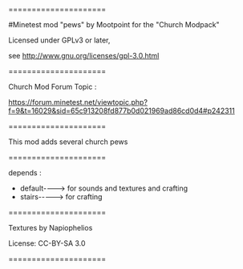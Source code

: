 =====================

#Minetest mod "pews" by Mootpoint
for  the "Church Modpack"

Licensed under GPLv3 or later,

see http://www.gnu.org/licenses/gpl-3.0.html

=====================

Church Mod Forum Topic :

https://forum.minetest.net/viewtopic.php?f=9&t=16029&sid=65c913208fd877b0d021969ad86cd0d4#p242311


=====================

This mod adds several church pews

=====================

depends :
- default----> for sounds and textures and crafting
- stairs-----> for crafting

=====================

Textures by Napiophelios

License: CC-BY-SA 3.0

=====================
